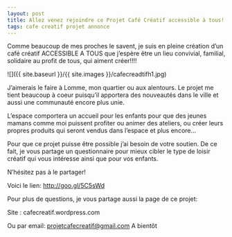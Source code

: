 ```yaml
---
layout: post
title: Allez venez rejoindre ce Projet Café Créatif accessible à tous!
tags: cafe creatif projet annonce
---
```

Comme beaucoup de mes proches le savent, je suis en pleine création d’un café créatif ACCESSIBLE A TOUS que j’espère être un lieu convivial, familial, solidaire au profit de tous, qui aiment créer!!!!

![]({{ site.baseurl }}/{{ site.images }}/cafecreadtifh1.jpg)

J’aimerais le faire à Lomme, mon quartier ou aux alentours.
Le projet me tient beaucoup à coeur puisqu’il apportera des nouveautés dans le ville et aussi une communauté encore plus unie.

L’espace comportera un accueil pour les enfants pour que des jeunes mamans comme moi puissent profiter ou animer des ateliers, ou créer leurs propres produits qui seront vendus dans l’espace et plus encore…

Pour que ce projet puisse être possible j’ai besoin de votre soutien. De ce fait, je vous partage un questionnaire  pour mieux cibler le type de loisir créatif qui vous intéresse ainsi que pour vos enfants.

N’hésitez pas à le partager!

Voici le lien: http://goo.gl/5C5sWd

Pour plus de questions, je vous partage aussi la page de ce projet:

Site : cafecreatif.wordpress.com

Ou par email: projetcafecreatif@gmail.com
A bientôt
